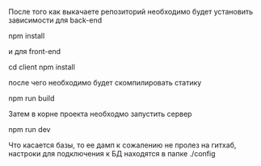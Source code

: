 После того как выкачаете репозиторий необходимо будет установить зависимости для back-end

npm install

и для front-end

cd client
npm install

после чего необходимо будет скомпилировать статику

npm run build

Затем в корне проекта необходмо запустить сервер

npm run dev


Что касается базы, то ее дамп к сожалению не пролез на гитхаб, настроки для подключения к БД находятся в папке ./config

